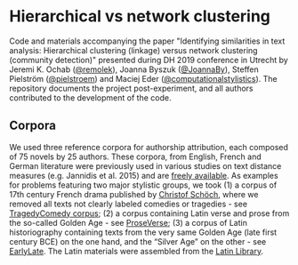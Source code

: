 # Hierarchical vs network clustering
Code and materials accompanying the paper "Identifying similarities in text analysis: Hierarchical clustering (linkage) versus network clustering (community detection)" presented during DH 2019 conference in Utrecht by Jeremi K. Ochab ([@remolek](https://github.com/remolek)), Joanna Byszuk ([@JoannaBy](https://github.com/JoannaBy)), Steffen Pielström ([@pielstroem](https://github.com/pielstroem)) and Maciej Eder ([@computationalstylistics](https://github.com/computationalstylistics)). The repository documents the project post-experiment, and all authors contributed to the development of the code.

## Corpora
We used three reference corpora for authorship attribution, each composed of 75 novels by 25 authors. These corpora, from English, French and German literature were previously used in various studies on text distance measures (e.g. Jannidis et al. 2015) and are [freely available](https://github.com/cophi-wue/refcor).
As examples for problems featuring two major stylistic groups, we took (1) a corpus of 17th century French drama published by [Christof Schöch](https://github.com/cligs/textbox/), where we removed all texts not clearly labeled comedies or tragedies - see [TragedyComedy corpus](https://github.com/JoannaBy/hierarchical-vs-network-clustering/tree/master/corpora/TragedyComedy); (2) a corpus containing Latin verse and prose from the so-called Golden Age - see [ProseVerse](https://github.com/JoannaBy/hierarchical-vs-network-clustering/tree/master/corpora/ProseVerse); (3) a corpus of Latin historiography containing texts from the very same Golden Age (late first century BCE) on the one hand, and the “Silver Age” on the other - see [EarlyLate](https://github.com/JoannaBy/hierarchical-vs-network-clustering/tree/master/corpora/EarlyLate). The Latin materials were assembled from the [Latin Library](http://www.thelatinlibrary.com/).
